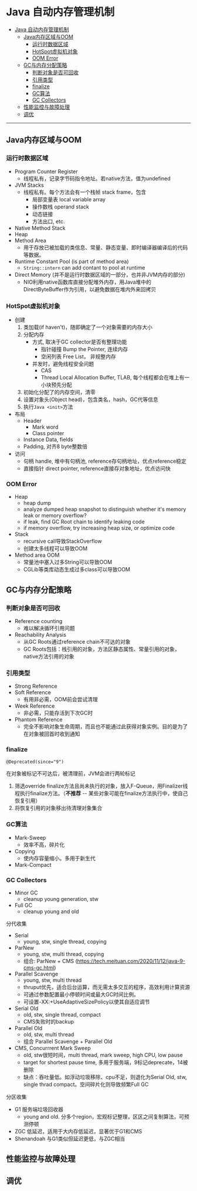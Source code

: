 # Java 自动内存管理机制

- [Java 自动内存管理机制](#java-自动内存管理机制)
  - [Java内存区域与OOM](#java内存区域与oom)
    - [运行时数据区域](#运行时数据区域)
    - [HotSpot虚拟机对象](#hotspot虚拟机对象)
    - [OOM Error](#oom-error)
  - [GC与内存分配策略](#gc与内存分配策略)
    - [判断对象是否可回收](#判断对象是否可回收)
    - [引用类型](#引用类型)
    - [finalize](#finalize)
    - [GC算法](#gc算法)
    - [GC Collectors](#gc-collectors)
  - [性能监控与故障处理](#性能监控与故障处理)
  - [调优](#调优)

---

## Java内存区域与OOM

### 运行时数据区域

- Program Counter Register
  - 线程私有，记录字节码指令地址。若native方法，值为undefined
- JVM Stacks
  - 线程私有。每个方法会有一个栈帧 stack frame，包含
    - 局部变量表 local variable array
    - 操作数栈 operand stack
    - 动态链接
    - 方法出口, etc.
- Native Method Stack
- Heap
- Method Area
  - 用于存放已被加载的类信息、常量、静态变量、即时编译器编译后的代码等数据。
- Runtime Constant Pool (is part of method area)
  - `String::intern` can add contant to pool at runtime
- Direct Memory (并不是运行时数据区域的一部分，也并非JVM内存的部分)
  - NIO利用native函数库直接分配堆外内存，用Java堆中的DirectByteBuffer作为引用，以避免数据在堆内外来回拷贝

### HotSpot虚拟机对象

- 创建
  1. 类加载(if haven't)，随即确定了一个对象需要的内存大小
  2. 分配内存
     - 方式, 取决于GC collector是否有整理功能
       - 指针碰撞 Bump the Pointer, 连续内存
       - 空闲列表 Free List， 非规整内存
     - 并发时，避免线程安全问题
       - CAS
       - Thread Local Allocation Buffer, TLAB, 每个线程都会在堆上有一小块预先分配
  3. 初始化分配了的内存空间，清零
  4. 设置对象头(Object head)，包含类名，hash，GC代等信息
  5. 执行`Java <init>`方法
- 布局
  - Header
    - Mark word
    - Class pointer
  - Instance Data, fields
  - Padding, 对齐8 byte整数倍
- 访问
  - 句柄 handle, 堆中有句柄池, reference存句柄地址，优点reference稳定
  - 直接指针 direct pointer, reference直接存对象地址，优点访问快

### OOM Error

- Heap
  - heap dump
  - analyze dumped heap snapshot to distinguish whether it's memory leak or memory overflow?
  - if leak, find GC Root chain to identify leaking code
  - if memory overflow, try increasing heap size, or optimize code
- Stack
  - recursive call导致StackOverflow
  - 创建太多线程可以导致OOM
- Method area OOM
  - 常量池中塞入过多String可以导致OOM
  - CGLib等类库动态生成过多class可以导致OOM

## GC与内存分配策略

### 判断对象是否可回收

- Reference counting
  - 难以解决循环引用问题
- Reachability Analysis
  - 从GC Roots通过reference chain不可达的对象
  - GC Roots包括：栈引用的对象，方法区静态属性、常量引用的对象，native方法引用的对象

### 引用类型

- Strong Reference
- Soft Reference
  - 有用非必需，OOM前会尝试清理
- Week Reference
  - 非必需，只能存活到下次GC时
- Phantom Reference
  - 完全不影响对象生命周期，而且也不能通过此获得对象实例。目的是为了在对象被回首时收到通知

### finalize

`@Deprecated(since="9")`

在对象被标记不可达后，被清理前，JVM会进行两轮标记

1. 筛选override finalize方法且尚未执行的对象，放入F-Queue，用Finalizer线程执行finalize方法。（**不推荐** -- 某些对象可能在finalize方法执行中，使自己恢复引用）
2. 将恢复引用的对象移出待清理对象集合

### GC算法

- Mark-Sweep
  - 效率不高，碎片化
- Copying
  - 使内存容量缩小。多用于新生代
- Mark-Compact

### GC Collectors

- Minor GC
  - cleanup young generation, stw
- Full GC
  - cleanup young and old

分代收集

- Serial
  - young, stw, single thread, copying
- ParNew
  - young, stw, multi thread,  copying
  - 组合: ParNew + CMS (<https://tech.meituan.com/2020/11/12/java-9-cms-gc.html>)
- Parallel Scavenge
  - young, stw, multi thread
  - thruput优先，适合后台运算，而无需太多交互的程序，高效利用计算资源
  - 可通过参数配置最小停顿时间或最大GC时间比例。
  - 可设置-XX:+UseAdaptiveSizePolicy以使其自适应调节
- Serial Old
  - old, stw, single thread, compact
  - CMS失败时的backup
- Parallel Old
  - old, stw, multi thread
  - 组合 Parallel Scavenge + Parallel Old
- CMS, Concurrrent Mark Sweep
  - old, stw很短时间，multi thread, mark sweep, high CPU, low pause
  - target for shortest pause time, 多用于服务端，9标记deprecate，14被删除
  - 缺点：吞吐量低。如浮动垃圾移除、cpu不足，则退化为Serial Old, stw, single thrad compact。空间碎片化则导致频繁Full GC

分区收集

- G1 服务端垃圾回收器
  - young and old. 分多个region，宏观标记整理，区区之间复制算法，可预测停顿
- ZGC 低延迟，适用于大内存低延迟，显著优于G1和CMS
- Shenandoah 与G1类似但延迟更低，与ZGC相当

## 性能监控与故障处理

## 调优
